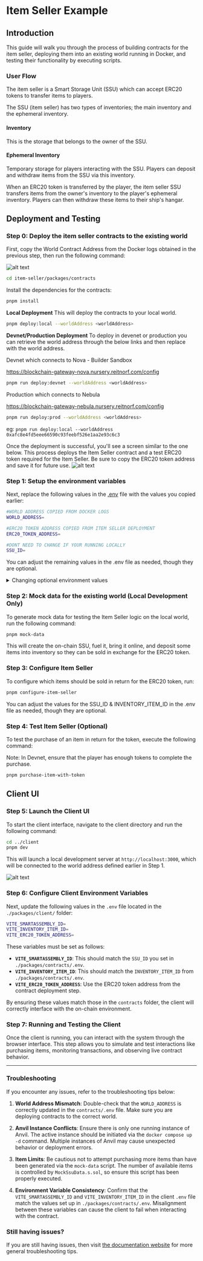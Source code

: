 # Item Seller Example

## Introduction
This guide will walk you through the process of building contracts for the item seller, deploying them into an existing world running in Docker, and testing their functionality by executing scripts. 

### User Flow
The item seller is a Smart Storage Unit (SSU) which can accept ERC20 tokens to transfer items to players. 

The SSU (item seller) has two types of inventories; the main inventory and the ephemeral inventory.

#### Inventory
This is the storage that belongs to the owner of the SSU.

#### Ephemeral Inventory
Temporary storage for players interacting with the SSU. Players can deposit and withdraw items from the SSU via this inventory.

When an ERC20 token is transferred by the player, the item seller SSU transfers items from the owner's inventory to the player's ephemeral inventory. Players can then withdraw these items to their ship's hangar.

## Deployment and Testing
### Step 0: Deploy the item seller contracts to the existing world 
First, copy the World Contract Address from the Docker logs obtained in the previous step, then run the following command:

![alt text](../readme-imgs/docker_deployment.png)

```bash
cd item-seller/packages/contracts
```

Install the dependencies for the contracts:
```bash
pnpm install
```

**Local Deployment**
This will deploy the contracts to your local world.
```bash
pnpm deploy:local --worldAddress <worldAddress> 
```

**Devnet/Production Deployment**
To deploy in devenet or production you can retrieve the world address through the below links and then replace <worldAddress> with the world address. 

Devnet which connects to Nova - Builder Sandbox
 
https://blockchain-gateway-nova.nursery.reitnorf.com/config

```bash
pnpm run deploy:devnet --worldAddress <worldAddress> 
```

Production which connects to Nebula
 
https://blockchain-gateway-nebula.nursery.reitnorf.com/config 

```bash
pnpm run deploy:prod --worldAddress <worldAddress> 
```

eg: `pnpm run deploy:local --worldAddress 0xafc8e4fd5eee66590c93feebf526e1aa2e93c6c3`

Once the deployment is successful, you'll see a screen similar to the one below. This process deploys the Item Seller contract and a test ERC20 token required for the Item Seller. Be sure to copy the ERC20 token address and save it for future use.
![alt text](./readme-imgs/deployment.png)


### Step 1: Setup the environment variables 
Next, replace the following values in the [.env](./packages/contracts/.env) file with the values you copied earlier:

```bash
#WORLD ADDRESS COPIED FROM DOCKER LOGS
WORLD_ADDRESS=

#ERC20 TOKEN ADDRESS COPIED FROM ITEM SELLER DEPLOYMENT
ERC20_TOKEN_ADDRESS=

#DONT NEED TO CHANGE IF YOUR RUNNING LOCALLY
SSU_ID=
```

You can adjust the remaining values in the .env file as needed, though they are optional.


<details markdown="block">
<summary>Changing optional environment values</summary>

### Setting item, price and payment address
You can set the item you want to sell, the address that receives payments and the price in Wei. 10^18 wei is equal to one Ether. For example, 
1. if one lens is 5 Tokens then the price is 5 * 10^18.  
2. If 5 lenses cost 1 Token then the price is 2 * 10^17 
The default is 500000000000000000 which is 2 lens per token

```bash
##### ITEM SELLER CONFIGURATION
#ITEM ID 77800 - Common Ore
INVENTORY_ITEM_ID=1235

#The address that receives the payments
RECEIVER_ADDRESS=0xf39Fd6e51aad88F6F4ce6aB8827279cffFb92266

##PRICE SHOULD BE IN WEI
PRICE_IN_WEI=500000000000000000
```

To get the INVENTORY_ITEM_ID you can follow these steps:

#### Step 0:
Right click your SSU, open the dapp window and copy the smart storage unit id.

> [!CAUTION]
> TODO: FINALIZE THIS SECTION.

![alt text](./readme-imgs/ssu_view.png)

#### Step 1:
Once you have your SSU ID, you can go to https://blockchain-gateway-test.nursery.reitnorf.com/smartdeployables/ssu_id (and replace ssu_id with your copied SSU ID). 

#### Step 2:
You should now have similar JSON to this. You want to get the item ID from the itemId in the storage items array and ephemeralInventoryItems array. The item ID should look something like: 

```json
"112603025077760770783264636189502217226733230421932850697496331082050661822826"
```

```json
"inventory": {
  "storageCapacity": 100000000000000,
  "usedCapacity": 490000000000,
  "storageItems": [
    {
      "typeId": 77518,
      "itemId": "112603025077760770783264636189502217226733230421932850697496331082050661822826",
      "quantity": 49,
      "name": "Lens 3X",
      "image": "https://devnet-data-ipfs-gateway.nursery.reitnorf.com/ipfs/QmcQzTvz9Z4koU8pvBJL94HxHtLoPoB9wDnuRE278AdbmA"
    }
  ],
  "ephemeralInventoryList": [
    {
      "ownerId": "0xbc07106cc909d37e36a1c3db35411805836bdf67",
      "ownerName": "skygirl",
      "storageCapacity": 1000000000000,
      "usedCapacity": 10000000000,
      "ephemeralInventoryItems": [
        {
          "typeId": 77518,
          "itemId": "112603025077760770783264636189502217226733230421932850697496331082050661822826",
          "quantity": 1,
          "name": "Lens 3X",
          "image": "https://devnet-data-ipfs-gateway.nursery.reitnorf.com/ipfs/QmcQzTvz9Z4koU8pvBJL94HxHtLoPoB9wDnuRE278AdbmA"
        }
      ]
    }
  ]
},
```

</details>


### Step 2: Mock data for the existing world **(Local Development Only)**
To generate mock data for testing the Item Seller logic on the local world, run the following command:

```bash
pnpm mock-data
```
This will create the on-chain SSU, fuel it, bring it online, and deposit some items into inventory so they can be sold in exchange for the ERC20 token.

### Step 3: Configure Item Seller 
To configure which items should be sold in return for the ERC20 token, run:

```bash
pnpm configure-item-seller
```

You can adjust the values for the SSU_ID & INVENTORY_ITEM_ID in the .env file as needed, though they are optional.

### Step 4: Test Item Seller (Optional)
To test the purchase of an item in return for the token, execute the following command:

Note: In Devnet, ensure that the player has enough tokens to complete the purchase.

```bash
pnpm purchase-item-with-token
```

## Client UI

### Step 5: Launch the Client UI

To start the client interface, navigate to the client directory and run the following command:

```bash
cd ../client
pnpm dev
```

This will launch a local development server at `http://localhost:3000`, which will be connected to the world address defined earlier in Step 1.

![alt text](./readme-imgs/client-ui.png)

### Step 6: Configure Client Environment Variables

Next, update the following values in the `.env` file located in the `./packages/client/` folder:

```bash
VITE_SMARTASSEMBLY_ID=
VITE_INVENTORY_ITEM_ID=
VITE_ERC20_TOKEN_ADDRESS=
```

These variables must be set as follows:

- **`VITE_SMARTASSEMBLY_ID`**: This should match the `SSU_ID` you set in `./packages/contracts/.env`.
- **`VITE_INVENTORY_ITEM_ID`**: This should match the `INVENTORY_ITEM_ID` from `./packages/contracts/.env`.
- **`VITE_ERC20_TOKEN_ADDRESS`**: Use the ERC20 token address from the contract deployment step.

By ensuring these values match those in the `contracts` folder, the client will correctly interface with the on-chain environment.

### Step 7: Running and Testing the Client

Once the client is running, you can interact with the system through the browser interface. This step allows you to simulate and test interactions like purchasing items, monitoring transactions, and observing live contract behavior.

---

### Troubleshooting

If you encounter any issues, refer to the troubleshooting tips below:

1. **World Address Mismatch**: Double-check that the `WORLD_ADDRESS` is correctly updated in the `contracts/.env` file. Make sure you are deploying contracts to the correct world.
   
2. **Anvil Instance Conflicts**: Ensure there is only one running instance of Anvil. The active instance should be initiated via the `docker compose up -d` command. Multiple instances of Anvil may cause unexpected behavior or deployment errors.

3. **Item Limits**: Be cautious not to attempt purchasing more items than have been generated via the `mock-data` script. The number of available items is controlled by `MockSsuData.s.sol`, so ensure this script has been properly executed.

4. **Environment Variable Consistency**: Confirm that the `VITE_SMARTASSEMBLY_ID` and `VITE_INVENTORY_ITEM_ID` in the client `.env` file match the values set up in `./packages/contracts/.env`. Misalignment between these variables can cause the client to fail when interacting with the contract.

### Still having issues?
If you are still having issues, then visit [the documentation website](https://docs.evefrontier.com/Troubleshooting) for more general troubleshooting tips.